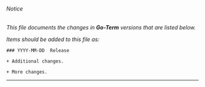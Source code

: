###### Notice

*This file documents the changes in ***Go-Term*** versions that are
listed below.*

*Items should be added to this file as:*

	### YYYY-MM-DD  Release

	+ Additional changes.

	+ More changes.

* * *


